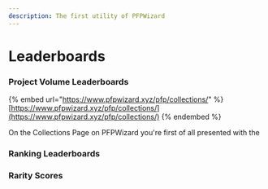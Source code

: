 ```yaml
---
description: The first utility of PFPWizard
---
```


# Leaderboards

### Project Volume Leaderboards

{% embed url="https://www.pfpwizard.xyz/pfp/collections/" %}
[https://www.pfpwizard.xyz/pfp/collections/](https://www.pfpwizard.xyz/pfp/collections/)
{% endembed %}

On the Collections Page on PFPWizard you're first of all presented with the&#x20;

### Ranking Leaderboards





### Rarity Scores

